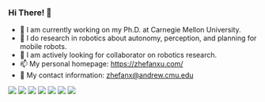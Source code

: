 ### Hi There! 👋

- 🔭 I am currently working on my Ph.D. at Carnegie Mellon University.
- 🌱 I do research in robotics about autonomy, perception, and planning for mobile robots.
- 👯 I am actively looking for collaborator on robotics research.
- 📫 My personal homepage: https://zhefanxu.com/
- 💬 My contact information: zhefanx@andrew.cmu.edu

<img src="https://img.shields.io/badge/ROS-22314E?style=flat-square&logo=ROS&logoColor=white"/> <img src="https://img.shields.io/badge/C++-00599C?style=flat-square&logo=C%2B%2B&logoColor=white"/> <img src="https://img.shields.io/badge/Python-3766AB?style=flat-square&logo=Python&logoColor=white"/> <img src="https://camo.githubusercontent.com/965872800e548eae7cf1a07ccbd7d06723501c8ea49a4d65d87a8724536f652b/68747470733a2f2f696d672e736869656c64732e696f2f62616467652f2d5079546f7263682d6565346332633f7374796c653d666c61742d737175617265266c6f676f3d7079746f726368266c6f676f436f6c6f723d7768697465"> <img src="https://badges.aleen42.com/src/tensorflow.svg"/> <img src="https://img.shields.io/badge/MATLAB-FF452F?style=flat-square&logo=Mathworks&logoColor=white"/> <img src="https://img.shields.io/badge/SolidWorks-FF3333?style=flat-square&logo=Solidworks&logoColor=white"/>


